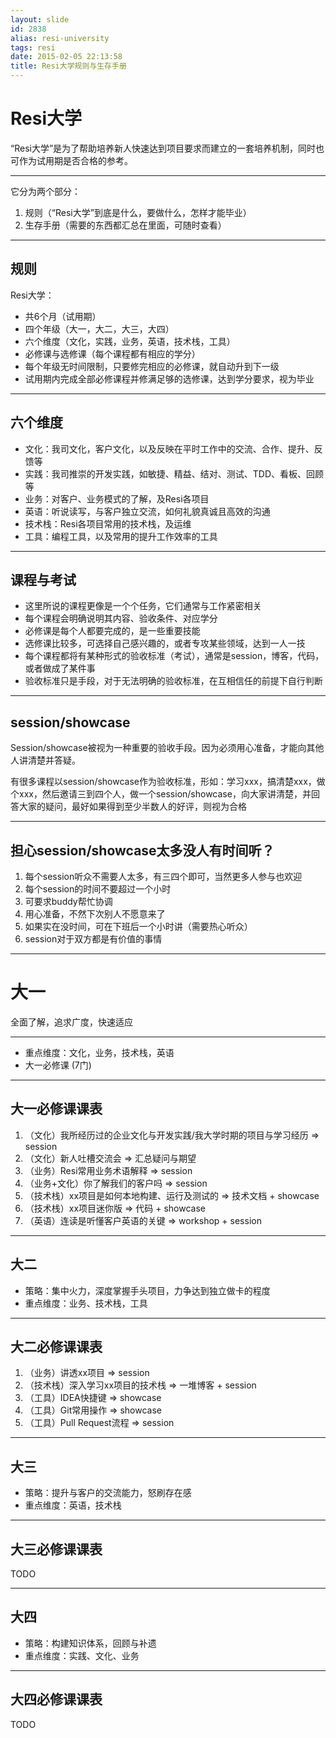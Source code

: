 ```yaml
---
layout: slide
id: 2838
alias: resi-university
tags: resi
date: 2015-02-05 22:13:58
title: Resi大学规则与生存手册
---
```


# Resi大学

“Resi大学”是为了帮助培养新人快速达到项目要求而建立的一套培养机制，同时也可作为试用期是否合格的参考。

---

它分为两个部分：

1. 规则（“Resi大学”到底是什么，要做什么，怎样才能毕业）
2. 生存手册（需要的东西都汇总在里面，可随时查看）

---

## 规则

Resi大学：

- 共6个月（试用期）
- 四个年级（大一，大二，大三，大四）
- 六个维度（文化，实践，业务，英语，技术栈，工具）
- 必修课与选修课（每个课程都有相应的学分）
- 每个年级无时间限制，只要修完相应的必修课，就自动升到下一级
- 试用期内完成全部必修课程并修满足够的选修课，达到学分要求，视为毕业

---

## 六个维度

- 文化：我司文化，客户文化，以及反映在平时工作中的交流、合作、提升、反馈等
- 实践：我司推崇的开发实践，如敏捷、精益、结对、测试、TDD、看板、回顾等
- 业务：对客户、业务模式的了解，及Resi各项目
- 英语：听说读写，与客户独立交流，如何礼貌真诚且高效的沟通
- 技术栈：Resi各项目常用的技术栈，及运维
- 工具：编程工具，以及常用的提升工作效率的工具

---

## 课程与考试

- 这里所说的课程更像是一个个任务，它们通常与工作紧密相关
- 每个课程会明确说明其内容、验收条件、对应学分
- 必修课是每个人都要完成的，是一些重要技能
- 选修课比较多，可选择自己感兴趣的，或者专攻某些领域，达到一人一技
- 每个课程都将有某种形式的验收标准（考试），通常是session，博客，代码，或者做成了某件事
- 验收标准只是手段，对于无法明确的验收标准，在互相信任的前提下自行判断

---

## session/showcase

Session/showcase被视为一种重要的验收手段。因为必须用心准备，才能向其他人讲清楚并答疑。

有很多课程以session/showcase作为验收标准，形如：学习xxx，搞清楚xxx，做个xxx，然后邀请三到四个人，做一个session/showcase，向大家讲清楚，并回答大家的疑问，最好如果得到至少半数人的好评，则视为合格

---

## 担心session/showcase太多没人有时间听？

1. 每个session听众不需要人太多，有三四个即可，当然更多人参与也欢迎
2. 每个session的时间不要超过一个小时
3. 可要求buddy帮忙协调
4. 用心准备，不然下次别人不愿意来了
5. 如果实在没时间，可在下班后一个小时讲（需要热心听众）
6. session对于双方都是有价值的事情

---

# 大一

全面了解，追求广度，快速适应

---

- 重点维度：文化，业务，技术栈，英语
- 大一必修课 (7门)

---

## 大一必修课课表

1. （文化）我所经历过的企业文化与开发实践/我大学时期的项目与学习经历 => session
2. （文化）新人吐槽交流会 => 汇总疑问与期望
3. （业务）Resi常用业务术语解释 => session
4. （业务+文化）你了解我们的客户吗 => session
5. （技术栈）xx项目是如何本地构建、运行及测试的 => 技术文档 + showcase
6. （技术栈）xx项目迷你版 => 代码 + showcase
7. （英语）连读是听懂客户英语的关键 => workshop + session

---

## 大二

- 策略：集中火力，深度掌握手头项目，力争达到独立做卡的程度
- 重点维度：业务、技术栈，工具

---

## 大二必修课课表

1. （业务）讲透xx项目 => session
2. （技术栈）深入学习xx项目的技术栈 => 一堆博客 + session
3. （工具）IDEA快捷键 => showcase
4. （工具）Git常用操作 => showcase
5. （工具）Pull Request流程 => session

---

## 大三

- 策略：提升与客户的交流能力，怒刷存在感
- 重点维度：英语，技术栈

---

## 大三必修课课表

TODO

---

## 大四

- 策略：构建知识体系，回顾与补遗
- 重点维度：实践、文化、业务

---

## 大四必修课课表

TODO


